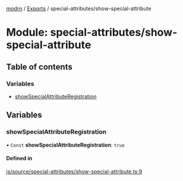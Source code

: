 [modrn](../README.md) / [Exports](../modules.md) / special-attributes/show-special-attribute

# Module: special-attributes/show-special-attribute

## Table of contents

### Variables

- [showSpecialAttributeRegistration](special_attributes_show_special_attribute.md#showspecialattributeregistration)

## Variables

### showSpecialAttributeRegistration

• `Const` **showSpecialAttributeRegistration**: ``true``

#### Defined in

[js/source/special-attributes/show-special-attribute.ts:9](https://github.com/alexbfr/modrn/blob/e23b9e9/modrn.ts/js/source/special-attributes/show-special-attribute.ts#L9)

